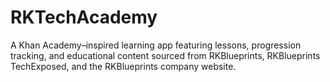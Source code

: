 # RKTechAcademy

A Khan Academy–inspired learning app featuring lessons, progression tracking, and educational content sourced from RKBlueprints, RKBlueprints TechExposed, and the RKBlueprints company website.
